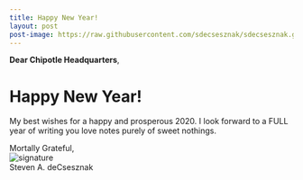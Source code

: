 ```yaml
---
title: Happy New Year!
layout: post
post-image: https://raw.githubusercontent.com/sdecsesznak/sdecsesznak.github.io/master/assets/images/happy_new_year.png
---
```


**Dear Chipotle Headquarters**, 

# Happy New Year!  <br>

My best wishes for a happy and prosperous 2020.  I look forward to a FULL year of writing you love notes purely of sweet nothings. 

Mortally Grateful,<br>
![signature](https://fontmeme.com/permalink/200925/c101f6549bbb85c94b3d8b47e8b8e244.png)<br>
Steven A. deCsesznak